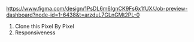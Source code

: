 https://www.figma.com/design/1PsDL6m6lgnCK9Fs6x1fUX/Job-preview-dashboard?node-id=1-6438&t=arzduL7GLnGMt2PL-0

1. Clone this Pixel By Pixel 
2. Responsiveness
